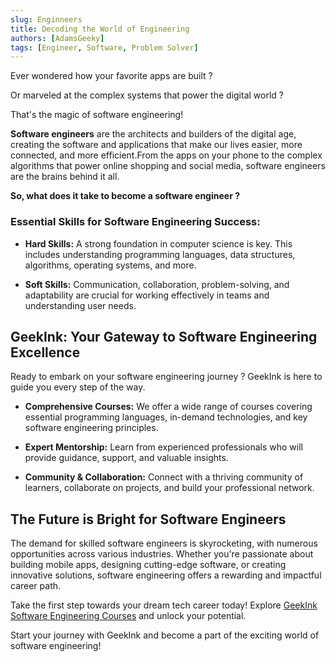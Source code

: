 ```yaml
---
slug: Enginneers
title: Decoding the World of Engineering
authors: [AdamsGeeky]
tags: [Engineer, Software, Problem Solver]
---
```


Ever wondered how your favorite apps are built ?  

Or marveled at the complex systems that power the digital world ?

That's the magic of software engineering!

**Software engineers** are the architects and builders of the digital age, creating the software and applications that make our lives easier, more connected, and more efficient.From the apps on your phone to the complex algorithms that power online shopping and social media, software engineers are the brains behind it all.

**So, what does it take to become a software engineer ?**

### Essential Skills for Software Engineering Success:

- **Hard Skills:** A strong foundation in computer science is key. This includes understanding programming languages, data structures, algorithms, operating systems, and more.

- **Soft Skills:** Communication, collaboration, problem-solving, and adaptability are crucial for working effectively in teams and understanding user needs.

## GeekInk: Your Gateway to Software Engineering Excellence

Ready to embark on your software engineering journey ? GeekInk is here to guide you every step of the way.

- **Comprehensive Courses:** We offer a wide range of courses covering essential programming languages, in-demand technologies, and key software engineering principles.

- **Expert Mentorship:** Learn from experienced professionals who will provide guidance, support, and valuable insights.

- **Community & Collaboration:** Connect with a thriving community of learners, collaborate on projects, and build your professional network.

## The Future is Bright for Software Engineers

The demand for skilled software engineers is skyrocketing, with numerous opportunities across various industries. Whether you're passionate about building mobile apps, designing cutting-edge software, or creating innovative solutions, software engineering offers a rewarding and impactful career path.

Take the first step towards your dream tech career today! Explore [GeekInk Software Engineering Courses](https://forms.gle/MPk5Kuh6E9dxdqYy6) and unlock your potential.

Start your journey with GeekInk and become a part of the exciting world of software engineering!
